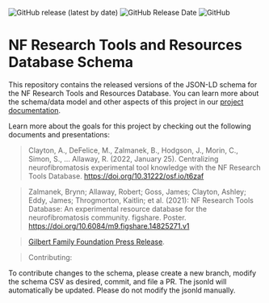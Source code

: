 <img alt="GitHub release (latest by date)" src="https://img.shields.io/github/v/release/nf-osi/nf-research-tools-schema?label=latest%20release&display_name=release&style=flat-square">  <img alt="GitHub Release Date" src="https://img.shields.io/github/release-date/nf-osi/nf-research-tools-schema?style=flat-square&color=orange">  <img alt="GitHub" src="https://img.shields.io/github/license/nf-osi/nf-research-tools-schema?style=flat-square&color=red">
# NF Research Tools and Resources Database Schema

This repository contains the released versions of the JSON-LD schema for the NF Research Tools and Resources Database. You can learn more about the schema/data model and other aspects of this project in our [project documentation](https://help.nf.synapse.org/NFdocs/Data-Model-&-Schema.2463596640.html).

Learn more about the goals for this project by checking out the following documents and presentations: 

>Clayton, A., DeFelice, M., Zalmanek, B., Hodgson, J., Morin, C., Simon, S., … Allaway, R. (2022, January 25). Centralizing neurofibromatosis experimental tool knowledge with the NF Research Tools Database. https://doi.org/10.31222/osf.io/t6zaf

>Zalmanek, Brynn; Allaway, Robert; Goss, James; Clayton, Ashley; Eddy, James; Throgmorton, Kaitlin; et al. (2021): NF Research Tools Database: An experimental resource database for the neurofibromatosis community. figshare. Poster. https://doi.org/10.6084/m9.figshare.14825271.v1 

>[Gilbert Family Foundation Press Release](https://www.gilbertfamilyfoundation.org/press-release/gff-and-sage-bionetworks-collaborate-on-an-nf1-research-tools-database/). 

> Contributing:

To contribute changes to the schema, please create a new branch, modify the schema CSV as desired, commit, and file a PR. The jsonld will automatically be updated. Please do not modify the jsonld manually. 
